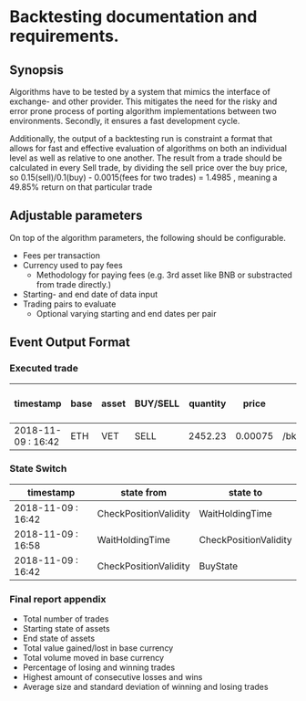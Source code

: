 # Backtesting documentation and requirements.

## Synopsis
Algorithms have to be tested by a system that mimics the interface 
of exchange- and other provider. This mitigates the need for the risky and error prone
process of porting algorithm implementations between two environments. Secondly, it ensures
a fast development cycle.
 
Additionally, the output of a backtesting run is
constraint a format that allows for fast and effective evaluation
of algorithms on both an individual level as well as relative to one another.
The result from a trade should be calculated in every Sell trade, by dividing the sell price over the buy price, so 0.15(sell)/0.1(buy) - 0.0015(fees for two trades) = 1.4985 , meaning a 49.85% return on that particular trade



## Adjustable parameters
On top of the algorithm parameters, the following should be configurable.

* Fees per transaction
* Currency used to pay fees
    * Methodology for paying fees (e.g. 3rd asset like BNB or substracted from trade directly.)
* Starting- and end date of data input
* Trading pairs to evaluate
    * Optional varying starting and end dates per pair
    
## Event Output Format

### Executed trade
| timestamp             | base   | asset | BUY/SELL | quantity | price   | total assets after(url?)| result minus fees |
| ---                   | ---    | ---   | ---      | ---      | ---     | ---                     | ---               |
| 2018-11-09 : 16:42    | ETH    | VET   | SELL     | 2452.23  | 0.00075 | /bk/assets/4244.md      | 1.0.135           |

### State Switch
| timestamp             | state from              | state to                |
| ---                   | ---                     | ---                     |
| 2018-11-09 : 16:42    | CheckPositionValidity   | WaitHoldingTime         |
| 2018-11-09 : 16:58    | WaitHoldingTime         | CheckPositionValidity   |
| 2018-11-09 : 16:42    | CheckPositionValidity   | BuyState                |

### Final report appendix

* Total number of trades
* Starting state of assets
* End state of assets
* Total value gained/lost in base currency
* Total volume moved in base currency
* Percentage of losing and winning trades
* Highest amount of consecutive losses and wins
* Average size and standard deviation of winning and losing trades

